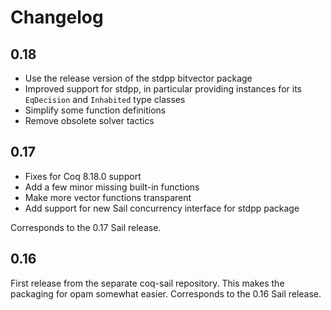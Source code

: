 Changelog
=========

0.18
----

* Use the release version of the stdpp bitvector package
* Improved support for stdpp, in particular providing instances for
  its `EqDecision` and `Inhabited` type classes
* Simplify some function definitions
* Remove obsolete solver tactics

0.17
----

* Fixes for Coq 8.18.0 support
* Add a few minor missing built-in functions
* Make more vector functions transparent
* Add support for new Sail concurrency interface for stdpp package

Corresponds to the 0.17 Sail release.

0.16
----

First release from the separate coq-sail repository.  This makes the
packaging for opam somewhat easier.  Corresponds to the 0.16 Sail
release.
